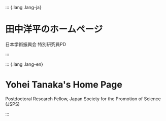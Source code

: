 ::: {.lang .lang-ja}
# 田中洋平のホームページ
日本学術振興会 特別研究員PD

:::

::: {.lang .lang-en}
# Yohei Tanaka's Home Page
Postdoctoral Research Fellow, Japan Society for the Promotion of Science (JSPS)

:::

